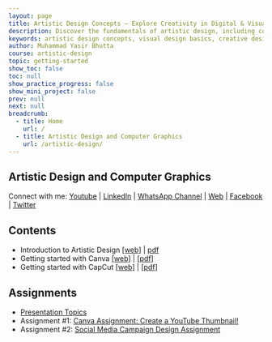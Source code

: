 ```yaml
---
layout: page
title: Artistic Design Concepts – Explore Creativity in Digital & Visual Arts
description: Discover the fundamentals of artistic design, including color theory, composition, typography, and digital tools. Learn how to create visually stunning art for web, print, and media.
keywords: artistic design concepts, visual design basics, creative design ideas, digital art principles, color theory design, design composition, artistic techniques, graphic design learning, elements of art and design
author: Muhammad Yasir Bhutta
course: artistic-design
topic: getting-started
show_toc: false
toc: null
show_practice_progress: false
show_mini_project: false
prev: null
next: null
breadcrumb:
  - title: Home
    url: /
  - title: Artistic Design and Computer Graphics
    url: /artistic-design/
---
```



## Artistic Design and Computer Graphics

Connect with me: [Youtube](https://www.youtube.com/yasirbhutta) \| [LinkedIn](https://www.linkedin.com/in/yasirbhutta/) \| [WhatsApp Channel](https://whatsapp.com/channel/0029VaC3BC160eBZZSs3CW0c) \| [Web](https://yasirbhutta.github.io/) \| [Facebook](https://www.facebook.com/yasirbhutta786) \| [Twitter](https://twitter.com/yasirbhutta)

## Contents
- Introduction to Artistic Design [[web]](docs/artistic-design.md) \| [pdf](https://yasirbhutta.github.io/artistic-design/docs/artistic-design.pdf)
- Getting started with Canva [[web]](../canva/index.md) \| [[pdf]](https://yasirbhutta.github.io/canva/index.pdf)
- Getting started with CapCut [[web]](../capcut/index.md) \| [[pdf]](../capcut/index.pdf)

## Assignments

- [Presentation Topics](docs/topics.md)
- Assignment #1: [Canva Assignment: Create a YouTube Thumbnail!](../canva/assignments/assign1.md)
- Assignment #2: [Social Media Campaign Design Assignment](assignments/assign1.md)
  